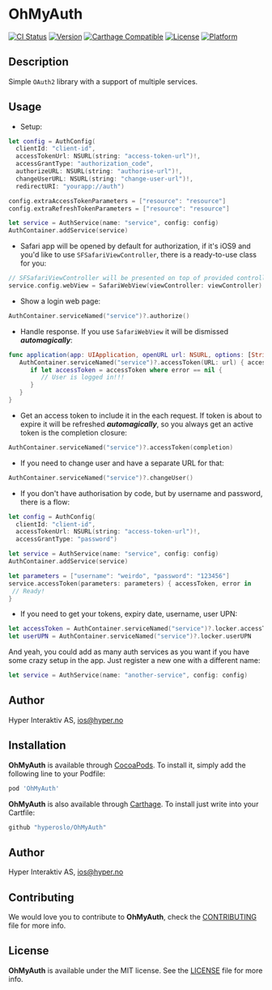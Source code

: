 # OhMyAuth

[![CI Status](https://circleci.com/gh/hyperoslo/OhMyAuth.png)](https://circleci.com/gh/hyperoslo/OhMyAuth)
[![Version](https://img.shields.io/cocoapods/v/OhMyAuth.svg?style=flat)](http://cocoadocs.org/docsets/OhMyAuth)
[![Carthage Compatible](https://img.shields.io/badge/Carthage-compatible-4BC51D.svg?style=flat)](https://github.com/Carthage/Carthage)
[![License](https://img.shields.io/cocoapods/l/OhMyAuth.svg?style=flat)](http://cocoadocs.org/docsets/OhMyAuth)
[![Platform](https://img.shields.io/cocoapods/p/OhMyAuth.svg?style=flat)](http://cocoadocs.org/docsets/OhMyAuth)

## Description

Simple `OAuth2` library with a support of multiple services.

## Usage

- Setup:
```swift
let config = AuthConfig(
  clientId: "client-id",
  accessTokenUrl: NSURL(string: "access-token-url")!,
  accessGrantType: "authorization_code",
  authorizeURL: NSURL(string: "authorise-url")!,
  changeUserURL: NSURL(string: "change-user-url")!,
  redirectURI: "yourapp://auth")

config.extraAccessTokenParameters = ["resource": "resource"]
config.extraRefreshTokenParameters = ["resource": "resource"]

let service = AuthService(name: "service", config: config)
AuthContainer.addService(service)
```

- Safari app will be opened by default for authorization, if it's iOS9 and you'd
like to use `SFSafariViewController`, there is a ready-to-use class for you:
```swift
// SFSafariViewController will be presented on top of provided controller
service.config.webView = SafariWebView(viewController: viewController)
```

- Show a login web page:
```swift
AuthContainer.serviceNamed("service")?.authorize()
```

- Handle response. If you use `SafariWebView` it will be dismissed ***automagically***:
```swift
func application(app: UIApplication, openURL url: NSURL, options: [String : AnyObject]) -> Bool {
   AuthContainer.serviceNamed("service")?.accessToken(URL: url) { accessToken, error in
      if let accessToken = accessToken where error == nil {
         // User is logged in!!!
      }
   }
}
```

- Get an access token to include it in the each request. If token is about to
expire it will be refreshed ***automagically***, so you always get an active
token is the completion closure:
```swift
AuthContainer.serviceNamed("service")?.accessToken(completion)
```

- If you need to change user and have a separate URL for that:
```swift
AuthContainer.serviceNamed("service")?.changeUser()
```

- If you don't have authorisation by code, but by username and password,
there is a flow:
```swift
let config = AuthConfig(
  clientId: "client-id",
  accessTokenUrl: NSURL(string: "access-token-url")!,
  accessGrantType: "password")

let service = AuthService(name: "service", config: config)
AuthContainer.addService(service)

let parameters = ["username": "weirdo", "password": "123456"]
service.accessToken(parameters: parameters) { accessToken, error in
 // Ready!
}
```

- If you need to get your tokens, expiry date, username, user UPN:
```swift
let accessToken = AuthContainer.serviceNamed("service")?.locker.accessToken
let userUPN = AuthContainer.serviceNamed("service")?.locker.userUPN
```

And yeah, you could add as many auth services as you want if you have some
crazy setup in the app. Just register a new one with a different name:
```swift
let service = AuthService(name: "another-service", config: config)
```

## Author

Hyper Interaktiv AS, ios@hyper.no

## Installation

**OhMyAuth** is available through [CocoaPods](http://cocoapods.org). To install
it, simply add the following line to your Podfile:

```ruby
pod 'OhMyAuth'
```

**OhMyAuth** is also available through [Carthage](https://github.com/Carthage/Carthage).
To install just write into your Cartfile:

```ruby
github "hyperoslo/OhMyAuth"
```

## Author

Hyper Interaktiv AS, ios@hyper.no

## Contributing

We would love you to contribute to **OhMyAuth**, check the [CONTRIBUTING](https://github.com/hyperoslo/OhMyAuth/blob/master/CONTRIBUTING.md) file for more info.

## License

**OhMyAuth** is available under the MIT license. See the [LICENSE](https://github.com/hyperoslo/OhMyAuth/blob/master/LICENSE.md) file for more info.
